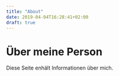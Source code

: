 ```yaml
---
title: "About"
date: 2019-04-04T16:28:41+02:00
draft: true
---
```

# Über meine Person  


Diese Seite enhält Informationen über mich.
